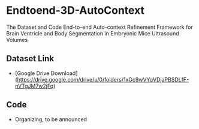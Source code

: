 # Endtoend-3D-AutoContext
The Dataset and Code End-to-end Auto-context Refinement Framework for Brain Ventricle and Body Segmentation in Embryonic Mice Ultrasound Volumes

## Dataset Link
* [Google Drive Download] (https://drive.google.com/drive/u/0/folders/1xGc9wVYqVDjaPBSDLfF-nVTgJM7w2jFq)

## Code
* Organizing, to be announced
